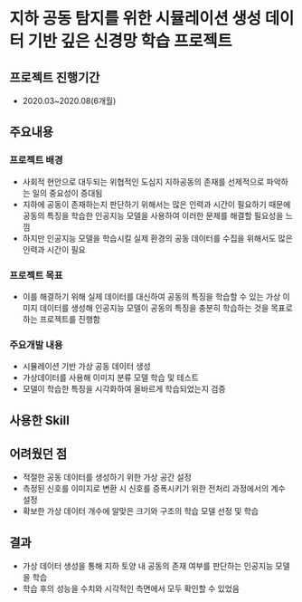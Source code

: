 # 지하 공동 탐지를 위한 시뮬레이션 생성 데이터 기반 깊은 신경망 학습 프로젝트

## 프로젝트 진행기간 
- 2020.03~2020.08(6개월)

## 주요내용
### 프로젝트 배경
- 사회적 현안으로 대두되는 위협적인 도심지 지하공동의 존재를 선제적으로 파악하는 일의 중요성이 증대됨
- 지하에 공동이 존재하는지 판단하기 위해서는 많은 인력과 시간이 필요하기 때문에 공동의 특징을 학습한 인공지능 모델을 사용하여 이러한 문제를 해결할 필요성을 느낌
- 하지만 인공지능 모델을 학습시킬 실제 환경의 공동 데이터를 수집을 위해서도 많은 인력과 시간이 필요
### 프로젝트 목표 
-  이를 해결하기 위해 실제 데이터를 대신하여 공동의 특징을 학습할 수 있는 가상 이미지 데이터를 생성해 인공지능 모델이 공동의 특징을 충분히 학습하는 것을 목표로 하는 프로젝트를 진행함

### 주요개발 내용
- 시뮬레이션 기반 가상 공동 데이터 생성
- 가상데이터를 사용해 이미지 분류 모델 학습 및 테스트 
- 모델이 학습한 특징을 시각화하여 올바르게 학습되었는지 검증

## 사용한 Skill

## 어려웠던 점 
- 적절한 공동 데이터를 생성하기 위한 가상 공간 설정
- 측정된 신호를 이미지로 변환 시 신호를 증폭시키기 위한 전처리 과정에서의 계수 설정
- 확보한 가상 데이터 개수에 알맞은 크기와 구조의 학습 모델 선정 및 학습

## 결과 
- 가상 데이터 생성을 통해 지하 토양 내 공동의 존재 여부를 판단하는 인공지능 모델을 학습 
- 학습 후의 성능을 수치와 시각적인 측면에서 모두 확인할 수 있었음
